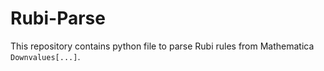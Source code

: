 # Rubi-Parse

This repository contains python file to parse Rubi rules from Mathematica `Downvalues[...]`.
